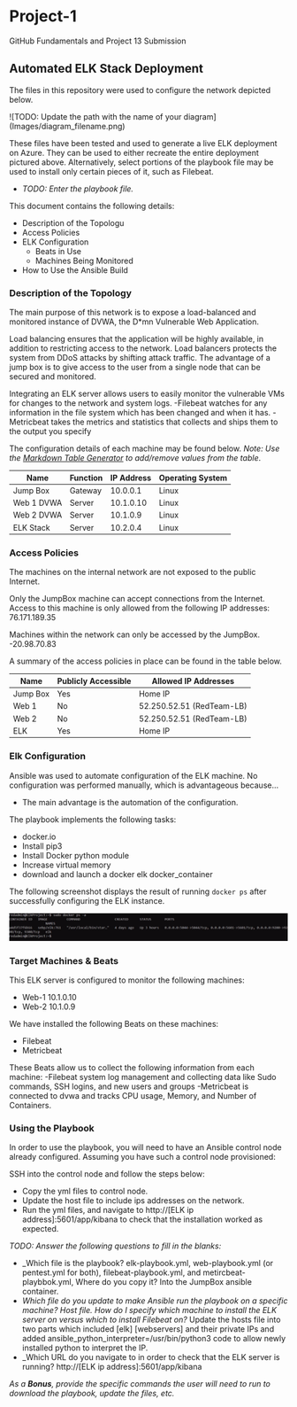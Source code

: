 # Project-1
GitHub Fundamentals and Project 13 Submission
## Automated ELK Stack Deployment

The files in this repository were used to configure the network depicted below.

![TODO: Update the path with the name of your diagram] (Images/diagram_filename.png)

These files have been tested and used to generate a live ELK deployment on Azure. They can be used to either recreate the entire deployment pictured above. Alternatively, select portions of the playbook file may be used to install only certain pieces of it, such as Filebeat.

  - _TODO: Enter the playbook file._

This document contains the following details:
- Description of the Topologu
- Access Policies
- ELK Configuration
  - Beats in Use
  - Machines Being Monitored
- How to Use the Ansible Build

### Description of the Topology

The main purpose of this network is to expose a load-balanced and monitored instance of DVWA, the D*mn Vulnerable Web Application.

Load balancing ensures that the application will be highly available, in addition to restricting access to the network.
Load balancers protects the system from DDoS attacks by shifting attack traffic.
The advantage of a jump box is to give access to the user from a single node that can be secured and monitored.

Integrating an ELK server allows users to easily monitor the vulnerable VMs for changes to the network and system logs.
-Filebeat watches for any information in the file system which has been changed and when it has.
-Metricbeat takes the metrics and statistics that collects and ships them to the output you specify

The configuration details of each machine may be found below.
_Note: Use the [Markdown Table Generator](http://www.tablesgenerator.com/markdown_tables) to add/remove values from the table_.

| Name     | Function | IP Address | Operating System |
|----------|----------|------------|------------------|
| Jump Box | Gateway  | 10.0.0.1   | Linux            |
|Web 1 DVWA|  Server  | 10.1.0.10  | Linux            |
|Web 2 DVWA|  Server  | 10.1.0.9   | Linux            |
|ELK Stack |  Server  | 10.2.0.4   | Linux            |

### Access Policies

The machines on the internal network are not exposed to the public Internet. 

Only the JumpBox machine can accept connections from the Internet. Access to this machine is only allowed from the following IP addresses:
76.171.189.35

Machines within the network can only be accessed by the JumpBox.
-20.98.70.83

A summary of the access policies in place can be found in the table below.

| Name     | Publicly Accessible | Allowed IP Addresses |
|----------|---------------------|----------------------|
| Jump Box | Yes                 | Home IP        |
| Web 1    | No                  |52.250.52.51 (RedTeam-LB)|
| Web 2    | No                  |52.250.52.51 (RedTeam-LB)|
| ELK      | Yes                 | Home IP        |

### Elk Configuration

Ansible was used to automate configuration of the ELK machine. No configuration was performed manually, which is advantageous because...
- The main advantage is the automation of the configuration.

The playbook implements the following tasks:
- docker.io
- Install pip3
- Install Docker python module
- Increase virtual memory
- download and launch a docker elk docker_container

The following screenshot displays the result of running `docker ps` after successfully configuring the ELK instance.

![TODO: Update the path with the name of your screenshot of docker ps output](Images/docker_ps_output.png)

### Target Machines & Beats
This ELK server is configured to monitor the following machines:
- Web-1 10.1.0.10
- Web-2 10.1.0.9

We have installed the following Beats on these machines:
- Filebeat
- Metricbeat

These Beats allow us to collect the following information from each machine:
-Filebeat system log management and collecting data like Sudo commands, SSH logins, and new users and groups
-Metricbeat is connected to dvwa and tracks CPU usage, Memory, and Number of Containers.

### Using the Playbook
In order to use the playbook, you will need to have an Ansible control node already configured. Assuming you have such a control node provisioned: 

SSH into the control node and follow the steps below:
- Copy the yml files to control node.
- Update the host file to include ips addresses on the network.
- Run the yml files, and navigate to http://[ELK ip address]:5601/app/kibana to check that the installation worked as expected.

_TODO: Answer the following questions to fill in the blanks:_
- _Which file is the playbook? elk-playbook.yml, web-playbook.yml (or pentest.yml for both), filebeat-playbook.yml, and metircbeat-playbbok.yml, Where do you copy it? Into the JumpBox ansible container.
- _Which file do you update to make Ansible run the playbook on a specific machine? Host file. How do I specify which machine to install the ELK server on versus which to install Filebeat on?_ Update the hosts file into two parts which included [elk] [webservers] and their private IPs and added ansible_python_interpreter=/usr/bin/python3 code to allow newly installed python to interpret the IP.
- _Which URL do you navigate to in order to check that the ELK server is running? http://[ELK ip address]:5601/app/kibana

_As a **Bonus**, provide the specific commands the user will need to run to download the playbook, update the files, etc._
